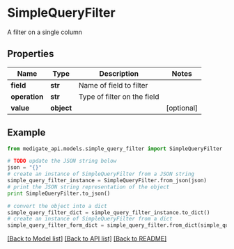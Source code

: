 # SimpleQueryFilter

A filter on a single column

## Properties
Name | Type | Description | Notes
------------ | ------------- | ------------- | -------------
**field** | **str** | Name of field to filter | 
**operation** | **str** | Type of filter on the field | 
**value** | **object** |  | [optional] 

## Example

```python
from medigate_api.models.simple_query_filter import SimpleQueryFilter

# TODO update the JSON string below
json = "{}"
# create an instance of SimpleQueryFilter from a JSON string
simple_query_filter_instance = SimpleQueryFilter.from_json(json)
# print the JSON string representation of the object
print SimpleQueryFilter.to_json()

# convert the object into a dict
simple_query_filter_dict = simple_query_filter_instance.to_dict()
# create an instance of SimpleQueryFilter from a dict
simple_query_filter_form_dict = simple_query_filter.from_dict(simple_query_filter_dict)
```
[[Back to Model list]](../README.md#documentation-for-models) [[Back to API list]](../README.md#documentation-for-api-endpoints) [[Back to README]](../README.md)


